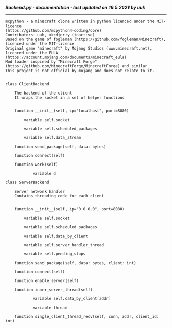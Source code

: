 ***Backend.py - documentation - last updated on 19.5.2021 by uuk***
___

    mcpython - a minecraft clone written in python licenced under the MIT-licence 
    (https://github.com/mcpython4-coding/core)
    Contributors: uuk, xkcdjerry (inactive)
    Based on the game of fogleman (https://github.com/fogleman/Minecraft), licenced under the MIT-licence
    Original game "minecraft" by Mojang Studios (www.minecraft.net), licenced under the EULA
    (https://account.mojang.com/documents/minecraft_eula)
    Mod loader inspired by "Minecraft Forge" (https://github.com/MinecraftForge/MinecraftForge) and similar
    This project is not official by mojang and does not relate to it.


    class ClientBackend
        
        The backend of the client
        It wraps the socket in a set of helper functions


        function __init__(self, ip="localhost", port=8080)

            variable self.socket

            variable self.scheduled_packages

            variable self.data_stream

        function send_package(self, data: bytes)

        function connect(self)

        function work(self)

                variable d

    class ServerBackend
        
        Server network handler
        Contains threading code for each client


        function __init__(self, ip="0.0.0.0", port=8080)

            variable self.socket

            variable self.scheduled_packages

            variable self.data_by_client

            variable self.server_handler_thread

            variable self.pending_stops

        function send_package(self, data: bytes, client: int)

        function connect(self)

        function enable_server(self)

        function inner_server_thread(self)

                variable self.data_by_client[addr]

                variable thread

        function single_client_thread_recv(self, conn, addr, client_id: int)